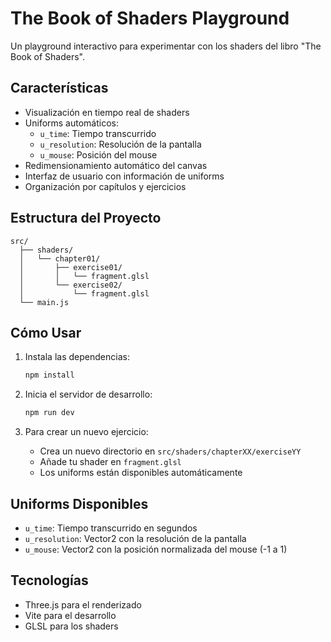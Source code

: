 # The Book of Shaders Playground

Un playground interactivo para experimentar con los shaders del libro "The Book of Shaders".

## Características

- Visualización en tiempo real de shaders
- Uniforms automáticos:
  - `u_time`: Tiempo transcurrido
  - `u_resolution`: Resolución de la pantalla
  - `u_mouse`: Posición del mouse
- Redimensionamiento automático del canvas
- Interfaz de usuario con información de uniforms
- Organización por capítulos y ejercicios

## Estructura del Proyecto

```
src/
  ├── shaders/
  │   └── chapter01/
  │       ├── exercise01/
  │       │   └── fragment.glsl
  │       └── exercise02/
  │           └── fragment.glsl
  └── main.js
```

## Cómo Usar

1. Instala las dependencias:
   ```bash
   npm install
   ```

2. Inicia el servidor de desarrollo:
   ```bash
   npm run dev
   ```

3. Para crear un nuevo ejercicio:
   - Crea un nuevo directorio en `src/shaders/chapterXX/exerciseYY`
   - Añade tu shader en `fragment.glsl`
   - Los uniforms están disponibles automáticamente

## Uniforms Disponibles

- `u_time`: Tiempo transcurrido en segundos
- `u_resolution`: Vector2 con la resolución de la pantalla
- `u_mouse`: Vector2 con la posición normalizada del mouse (-1 a 1)

## Tecnologías

- Three.js para el renderizado
- Vite para el desarrollo
- GLSL para los shaders 